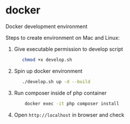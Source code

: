# docker
Docker development environment

Steps to create environment on Mac and Linux:

1. Give executable permission to develop script
    ```bash
       chmod +x develop.sh
    ```
2. Spin up docker environment
    ```bash
       ./develop.sh up -d --build
    ``` 
3. Run composer inside of php container
    ```bash
        docker exec -it php composer install
    ```

5. Open ```http://localhost``` in browser and check